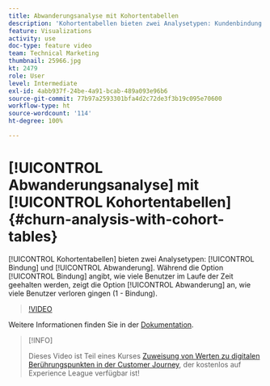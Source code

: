```yaml
---
title: Abwanderungsanalyse mit Kohortentabellen
description: 'Kohortentabellen bieten zwei Analysetypen: Kundenbindung und Abwanderung. Während die Option „Bindung“ angibt, wie viele Benutzer im Laufe der Zeit gehalten werden, zeigt die Option „Abwanderung“ an, wie viele Benutzer verloren gingen (1-Bindung).'
feature: Visualizations
activity: use
doc-type: feature video
team: Technical Marketing
thumbnail: 25966.jpg
kt: 2479
role: User
level: Intermediate
exl-id: 4abb937f-24be-4a91-bcab-489a093e96b6
source-git-commit: 77b97a2593301bfa4d2c72de3f3b19c095e70600
workflow-type: ht
source-wordcount: '114'
ht-degree: 100%

---
```


# [!UICONTROL Abwanderungsanalyse] mit [!UICONTROL Kohortentabellen] {#churn-analysis-with-cohort-tables}

[!UICONTROL Kohortentabellen] bieten zwei Analysetypen: [!UICONTROL Bindung] und [!UICONTROL Abwanderung]. Während die Option [!UICONTROL Bindung] angibt, wie viele Benutzer im Laufe der Zeit geehalten werden, zeigt die Option [!UICONTROL Abwanderung] an, wie viele Benutzer verloren gingen (1 - Bindung).

>[!VIDEO](https://video.tv.adobe.com/v/25966/?quality=12)

Weitere Informationen finden Sie in der [Dokumentation](https://experienceleague.adobe.com/docs/analytics/analyze/analysis-workspace/visualizations/cohort-table/cohort-analysis.html?lang=de).

>[!INFO]
>
> Dieses Video ist Teil eines Kurses [Zuweisung von Werten zu digitalen Berührungspunkten in der Customer Journey](https://experienceleague.adobe.com/?recommended=Analytics-U-1-2020.2&amp;lang=de), der kostenlos auf Experience League verfügbar ist!
